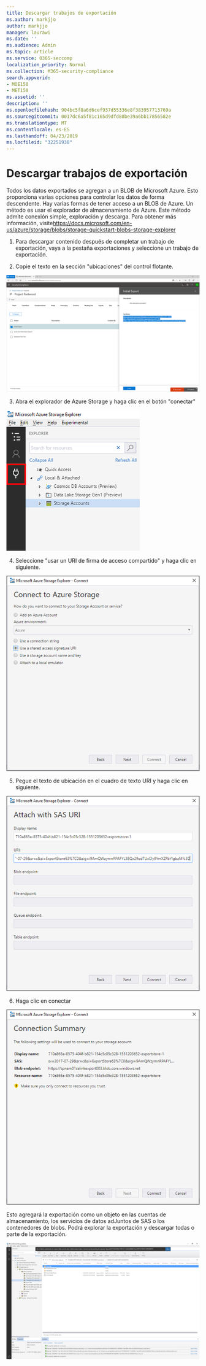 ```yaml
---
title: Descargar trabajos de exportación
ms.author: markjjo
author: markjjo
manager: laurawi
ms.date: ''
ms.audience: Admin
ms.topic: article
ms.service: O365-seccomp
localization_priority: Normal
ms.collection: M365-security-compliance
search.appverid:
- MOE150
- MET150
ms.assetid: ''
description: ''
ms.openlocfilehash: 904bc5f8a6d6cef937d55336e8f383957713769a
ms.sourcegitcommit: 0017dc6a5f81c165d9dfd88be39a6bb17856582e
ms.translationtype: MT
ms.contentlocale: es-ES
ms.lasthandoff: 04/23/2019
ms.locfileid: "32251938"
---
```

# <a name="download-export-jobs"></a>Descargar trabajos de exportación

Todos los datos exportados se agregan a un BLOB de Microsoft Azure. Esto proporciona varias opciones para controlar los datos de forma descendente. Hay varias formas de tener acceso a un BLOB de Azure. Un método es usar el explorador de almacenamiento de Azure. Este método admite conexión simple, exploración y descarga. Para obtener más información, visite<https://docs.microsoft.com/en-us/azure/storage/blobs/storage-quickstart-blobs-storage-explorer>

1.  Para descargar contenido después de completar un trabajo de exportación, vaya a la pestaña exportaciones y seleccione un trabajo de exportación.

2.  Copie el texto en la sección "ubicaciones" del control flotante.

![](../media/eDiscoExportJob.png)

3.  Abra el explorador de Azure Storage y haga clic en el botón "conectar"

![](../media/AzureStorageConnect.png)

4.  Seleccione "usar un URI de firma de acceso compartido" y haga clic en siguiente.

![](../media/AzureStorageConnect2.png)

5.  Pegue el texto de ubicación en el cuadro de texto URI y haga clic en siguiente.

![](../media/AzureStorageConnect3.png)

6.  Haga clic en conectar

![](../media/AzureStorageConnect4.png)

Esto agregará la exportación como un objeto en las cuentas de almacenamiento, los servicios de datos adJuntos de SAS o los contenedores de blobs. Podrá explorar la exportación y descargar todas o parte de la exportación.

![](../media/AzureStorageConnect5.png)